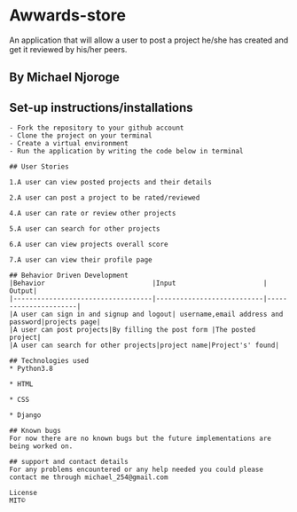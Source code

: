 # Awwards-store
An application that will allow a user to post a project he/she has created and get it reviewed by his/her peers.

<!-- https://awards12.herokuapp.com/ -->

## By Michael Njoroge

## Set-up instructions/installations
```
- Fork the repository to your github account
- Clone the project on your terminal
- Create a virtual environment
- Run the application by writing the code below in terminal

## User Stories

1.A user can view posted projects and their details

2.A user can post a project to be rated/reviewed

4.A user can rate or review other projects

5.A user can search for other projects

6.A user can view projects overall score

7.A user can view their profile page

## Behavior Driven Development
|Behavior                           |Input                      |                Output|
|-----------------------------------|---------------------------|----------------------|
|A user can sign in and signup and logout| username,email address and password|projects page|
|A user can post projects|By filling the post form |The posted project|
|A user can search for other projects|project name|Project's' found|

## Technologies used
* Python3.8

* HTML

* CSS

* Django

## Known bugs
For now there are no known bugs but the future implementations are being worked on.

## support and contact details
For any problems encountered or any help needed you could please contact me through michael_254@gmail.com

License
MIT©
